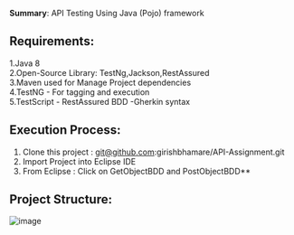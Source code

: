 **Summary**:
API Testing Using Java (Pojo) framework 

Requirements:<br />
------------
1.Java 8 <br />
2.Open-Source Library: TestNg,Jackson,RestAssured<br />
3.Maven  used for Manage Project dependencies<br />
4.TestNG - For tagging and execution <br />
5.TestScript - RestAssured  BDD -Gherkin syntax <br />

Execution Process:<br />
-----------
1. Clone this project : git@github.com:girishbhamare/API-Assignment.git
2. Import Project into Eclipse IDE <br />
3. From Eclipse : Click on GetObjectBDD and PostObjectBDD** 

Project Structure:<br />
------------
![image](https://user-images.githubusercontent.com/70970054/139913318-04a12bcf-51e2-482d-9de6-2d665648df1c.png)

